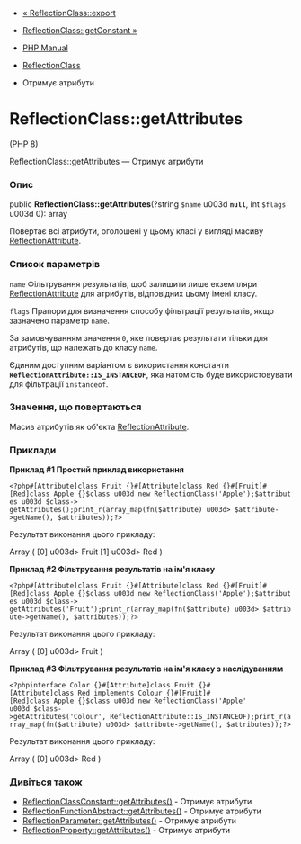 - [« ReflectionClass::export](reflectionclass.export.md)
- [ReflectionClass::getConstant »](reflectionclass.getconstant.md)

- [PHP Manual](index.md)
- [ReflectionClass](class.reflectionclass.md)
- Отримує атрибути

# ReflectionClass::getAttributes

(PHP 8)

ReflectionClass::getAttributes — Отримує атрибути

### Опис

public **ReflectionClass::getAttributes**(?string `$name` u003d **`null`**,
int `$flags` u003d 0): array

Повертає всі атрибути, оголошені у цьому класі у вигляді масиву
[ReflectionAttribute](class.reflectionattribute.md).

### Список параметрів

`name`
Фільтрування результатів, щоб залишити лише екземпляри
[ReflectionAttribute](class.reflectionattribute.md) для атрибутів,
відповідних цьому імені класу.

`flags`
Прапори для визначення способу фільтрації результатів, якщо зазначено
параметр `name`.

За замовчуванням значення `0`, яке повертає результати тільки для
атрибутів, що належать до класу `name`.

Єдиним доступним варіантом є використання константи
**`ReflectionAttribute::IS_INSTANCEOF`**, яка натомість буде
використовувати для фільтрації `instanceof`.

### Значення, що повертаються

Масив атрибутів як об'єкта
[ReflectionAttribute](class.reflectionattribute.md).

### Приклади

**Приклад #1 Простий приклад використання**

` <?php#[Attribute]class Fruit {}#[Attribute]class Red {}#[Fruit]#[Red]class Apple {}$class u003d new ReflectionClass('Apple');$attributes u003d $class-> getAttributes();print_r(array_map(fn($attribute) u003d> $attribute->getName(), $attributes));?> `

Результат виконання цього прикладу:

Array
(
[0] u003d> Fruit
[1] u003d> Red
)

**Приклад #2 Фільтрування результатів на ім'я класу**

` <?php#[Attribute]class Fruit {}#[Attribute]class Red {}#[Fruit]#[Red]class Apple {}$class u003d new ReflectionClass('Apple');$attributes u003d $class-> getAttributes('Fruit');print_r(array_map(fn($attribute) u003d> $attribute->getName(), $attributes));?> `

Результат виконання цього прикладу:

Array
(
[0] u003d> Fruit
)

**Приклад #3 Фільтрування результатів на ім'я класу з наслідуванням**

` <?phpinterface Color {}#[Attribute]class Fruit {}#[Attribute]class Red implements Colour {}#[Fruit]#[Red]class Apple {}$class u003d new ReflectionClass('Apple' u003d $class->getAttributes('Colour', ReflectionAttribute::IS_INSTANCEOF);print_r(array_map(fn($attribute) u003d> $attribute->getName(), $attributes));?> `

Результат виконання цього прикладу:

Array
(
[0] u003d> Red
)

### Дивіться також

- [ReflectionClassConstant::getAttributes()](reflectionclassconstant.getattributes.md) -
Отримує атрибути
- [ReflectionFunctionAbstract::getAttributes()](reflectionfunctionabstract.getattributes.md) -
Отримує атрибути
- [ReflectionParameter::getAttributes()](reflectionparameter.getattributes.md) -
Отримує атрибути
- [ReflectionProperty::getAttributes()](reflectionproperty.getattributes.md) -
Отримує атрибути
